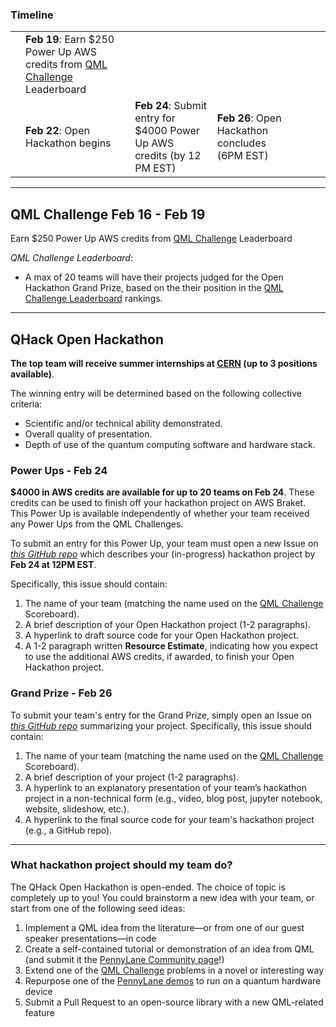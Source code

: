 
### Timeline

|  |  |  |  |  |   |  |
|---|---|---|---|---|---|---|
|   | **Feb 19**: Earn $250 Power Up AWS credits from [QML Challenge](QML_Challenges.md) Leaderboard |
|   | **Feb 22**: Open Hackathon begins | **Feb 24**: Submit entry for $4000 Power Up AWS credits (by 12 PM EST) | **Feb 26**: Open Hackathon concludes (6PM EST) |

---

## QML Challenge Feb 16 - Feb 19
Earn $250 Power Up AWS credits from [QML Challenge](QML_Challenges.md) Leaderboard

*QML Challenge Leaderboard*:
- A max of 20 teams will have their projects judged for the Open Hackathon Grand Prize, based on the their position in the 
[QML Challenge Leaderboard](QML_Challenges.md) rankings. 


---
## QHack Open Hackathon

**The top team will receive summer internships at [CERN](https://home.cern/) (up to 3 positions available)**. 

The winning entry will be determined based on the following collective criteria:
- Scientific and/or technical ability demonstrated.
- Overall quality of presentation.
- Depth of use of the quantum computing software and hardware stack.

### Power Ups - Feb 24 

**$4000 in AWS credits are available for up to 20 teams on Feb 24**. 
These credits can be used to finish off your hackathon project on AWS Braket. This Power Up is available independently of whether your team received any Power Ups from the QML Challenges.

To submit an entry for this Power Up, your team must open a new Issue on *[this GitHub repo](https://github.com/XanaduAI/QHack/issues/new?assignees=&labels=Power+Up&template=open-hackathon-power-up-entry.md&title=%5BPower+Up%5D+Your+Project+Title)* 
which describes your (in-progress) hackathon project by **Feb 24 at 12PM EST**. 

Specifically, this issue should contain:

1. The name of your team (matching the name used on the [QML Challenge](QML_Challenges.md) Scoreboard).
2. A brief description of your Open Hackathon project (1-2 paragraphs).
3. A hyperlink to draft source code for your Open Hackathon project.
4. A 1-2 paragraph written **Resource Estimate**, indicating how you expect to use the additional AWS credits, if awarded, to finish your Open Hackathon project.


### Grand Prize - Feb 26

To submit your team's entry for the Grand Prize, simply open an Issue on *[this GitHub repo](https://github.com/XanaduAI/QHack/issues/new?assignees=&labels=submission&template=open-hackathon-final-submission.md&title=%5BENTRY%5D+Your+Project+Title)* summarizing your project.
Specifically, this issue should contain:

1. The name of your team (matching the name used on the [QML Challenge](QML_Challenges.md) Scoreboard).
2. A brief description of your project (1-2 paragraphs).
3. A hyperlink to an explanatory presentation of your team’s hackathon project in a non-technical form (e.g., video, blog post, jupyter notebook, website, slideshow, etc.).
4. A hyperlink to the final source code for your team's hackathon project (e.g., a GitHub repo).

---

### What hackathon project should my team do?

The QHack Open Hackathon is open-ended. The choice of topic is completely up to you! 
You could brainstorm a new idea with your team, or start from one of the following seed ideas:

1. Implement a QML idea from the literature—or from one of our guest speaker presentations—in code
2. Create a self-contained tutorial or demonstration of an idea from QML (and submit it the 
[PennyLane Community page](https://pennylane.ai/qml/demos_community.html)!)
3. Extend one of the [QML Challenge](QML_Challenges.md) problems in a novel or interesting way
4. Repurpose one of the [PennyLane demos](https://pennylane.ai/qml/demonstrations.html) to run on a quantum hardware device 
5. Submit a Pull Request to an open-source library with a new QML-related feature

